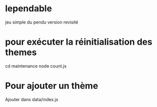 # lependable
 jeu simple du pendu version revisité

# pour exécuter la réinitialisation des themes
cd maintenance
node count.js

# Pour ajouter un thème
Ajouter dans data/index.js